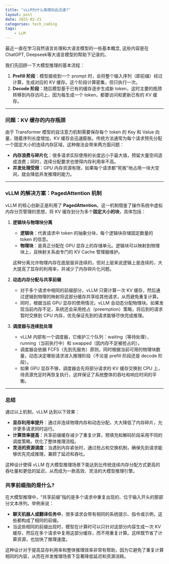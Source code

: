 ```yaml
---
title: "vLLM为什么推理如此迅速?"
layout: post
date: 2025-02-21
categories: tech_coding
tags:
    - LLM
---
```


最近一直在学习自然语言处理和大语言模型的一些基本概念, 这些内容是在ChatGPT, Deepseek等大语言模型的帮助下记录的。


我们先回顾一下大模型推理的基本流程：  
1. **Prefill 阶段**：模型接收到一个 prompt 时，会将整个输入序列（即前缀）经过计算，生成对应的 KV 缓存。这个阶段计算密集，但只执行一次。  
2. **Decode 阶段**：随后模型基于已有的缓存逐步生成新 token，这时主要的瓶颈转移到内存访问上，因为每生成一个 token，都要访问和更新已有的 KV 缓存。

---

### 问题：KV 缓存的内存瓶颈

由于 Transformer 模型的自注意力机制需要保存每个 token 的 Key 和 Value 向量，随着序列长度增加，KV 缓存会迅速膨胀。传统方法通常为每个请求预先分配一个固定大小的连续内存区域，这种做法会带来两方面问题：
- **内存浪费与碎片化**：很多请求实际使用的长度远小于最大值，预留大量空间造成浪费；同时，连续分配要求也使得内存利用率不高。  
- **并发处理受限**：GPU 内存资源有限，如果每个请求都“死板”地占用一块大空间，就会降低并发推理的能力。

---

### vLLM 的解决方案：PagedAttention 机制

vLLM 的核心创新正是利用了 **PagedAttention**。这一机制借鉴了操作系统中虚拟内存分页管理的思想，将 KV 缓存划分为多个**固定大小的块**，具体包括：

1. **逻辑块与物理块分离**  
   - **逻辑块**：代表请求中 token 的抽象分块，每个逻辑块存储固定数量的 token 的信息。  
   - **物理块**：是真正分配在 GPU 显存上的存储单元。逻辑块可以映射到物理块上，且映射关系由专门的 KV Cache 管理器维护。  
   
   这种分离允许物理内存在底层是非连续的，但对上层来说逻辑上是连续的，大大提高了显存的利用率，并减少了内存碎片化问题。  

2. **动态内存分配与共享前缀**  
   - 对于多个请求中相同的前缀部分，vLLM 只需计算一次 KV 缓存，然后通过逻辑到物理的映射将这部分缓存共享给其他请求，从而避免重复计算。  
   - 同时，根据当前 GPU 显存的使用情况，vLLM 会动态分配物理块。如果发现当前内存不足，系统还会采用抢占（preemption）策略，将后到的请求暂时交换到 CPU 内存，优先保证先到的请求能够尽快完成推理。  

3. **调度器与连续批处理**  
   - vLLM 内部有一个调度器，它维护三个队列：waiting（等待处理）、running（当前执行中）和 swapped（因内存不足被抢占的）。  
   - 调度器会依据 FCFS（先到先服务）原则，同时根据当前可用的物理块数量，动态决定哪些请求进入推理阶段（不论是 prefill 阶段还是 decode 阶段）。  
   - 如果 GPU 显存不够，调度器会先将部分请求的 KV 缓存交换到 CPU 上，待资源充足时再恢复执行，这样保证了系统整体的吞吐和响应时间的平衡。

---

### 总结

通过以上机制，vLLM 达到以下效果：  
- **显存利用率提升**：通过非连续物理内存和动态分配，大大降低了内存碎片，允许更多请求同时运行。  
- **计算效率提高**：共享前缀缓存减少了重复计算，预填充和解码阶段采用不同的调度策略，优化了整体推理流程。  
- **灵活的资源调度**：当遇到内存紧张时，通过抢占和交换机制，确保先到请求能够优先完成推理，兼顾了延迟和吞吐。

这种设计使得 vLLM 在大模型推理场景下能达到比传统连续内存分配方式更高的吞吐量和更低的延迟，从而成为一款高效、灵活的大模型推理引擎。



### 共享前缀指的是什么?
在大模型推理中，“共享前缀”指的是多个请求中重复出现的、位于输入开头的那部分文本序列。举例来说：

- **聊天机器人或翻译任务中**，很多请求会带有相同的系统提示、指令或示例，这些都构成了相同的前缀。
- 当这些相同的前缀出现时，模型在计算时可以只针对这部分内容生成一次 KV 缓存，然后在多个请求中复用这部分缓存，而不用重复计算。这样既节省了计算资源，也加快了推理速度。

这种设计对于提高显存利用率和整体推理效率非常有帮助，因为它避免了重复计算相同的内容，从而在并发推理场景下显著降低延迟和资源消耗。
